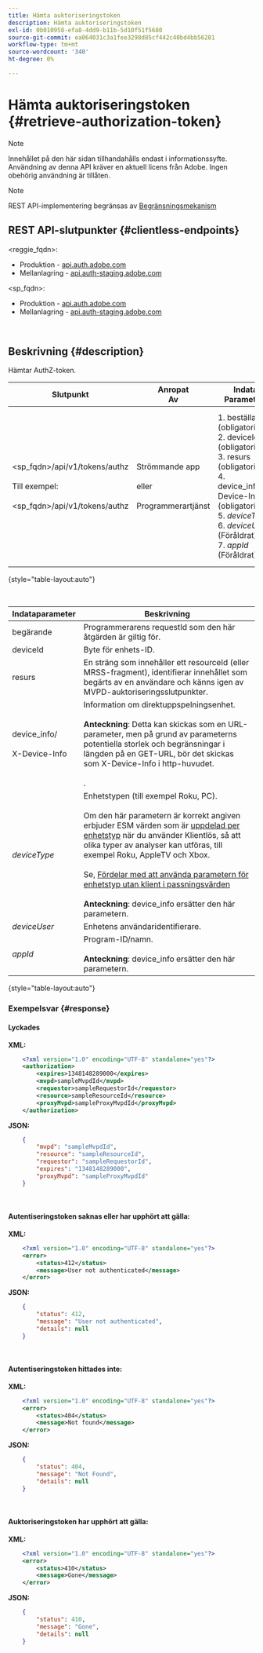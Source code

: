 ```yaml
---
title: Hämta auktoriseringstoken
description: Hämta auktoriseringstoken
exl-id: 0b010958-efa8-4dd9-b11b-5d10f51f5680
source-git-commit: ea064031c3a1fee3298d85cf442c40bd4bb56281
workflow-type: tm+mt
source-wordcount: '340'
ht-degree: 0%

---
```


# Hämta auktoriseringstoken {#retrieve-authorization-token}

>[!NOTE]
>
>Innehållet på den här sidan tillhandahålls endast i informationssyfte. Användning av denna API kräver en aktuell licens från Adobe. Ingen obehörig användning är tillåten.

>[!NOTE]
>
> REST API-implementering begränsas av [Begränsningsmekanism](/help/authentication/throttling-mechanism.md)

## REST API-slutpunkter {#clientless-endpoints}

&lt;reggie_fqdn>:

* Produktion - [api.auth.adobe.com](http://api.auth.adobe.com/)
* Mellanlagring - [api.auth-staging.adobe.com](http://api.auth-staging.adobe.com/)

&lt;sp_fqdn>:

* Produktion - [api.auth.adobe.com](http://api.auth.adobe.com/)
* Mellanlagring - [api.auth-staging.adobe.com](http://api.auth-staging.adobe.com/)

</br>

## Beskrivning {#description}

Hämtar AuthZ-token.


| Slutpunkt | Anropat  </br>Av | Indata   </br>Parametrar | HTTP  </br>Metod | Svar | HTTP  </br>Svar |
| --- | --- | --- | --- | --- | --- |
| &lt;sp_fqdn>/api/v1/tokens/authz</br></br>Till exempel:</br></br>&lt;sp_fqdn>/api/v1/tokens/authz | Strömmande app</br></br>eller</br></br>Programmerartjänst | 1. beställare (obligatoriskt)</br>2.  deviceId (obligatoriskt)</br>3.  resurs (obligatoriskt)</br>4.  device_info/X-Device-Info (obligatoriskt)</br>5.  _deviceType_</br> 6.  _deviceUser_ (Föråldrat)</br>7.  _appId_ (Föråldrat) | GET | 1. Lyckades</br>2.  Autentiseringstoken  </br>    hittades inte eller har gått ut:   </br>    Förklaring av XML  </br>    för författartoken hittades inte</br>3.  Auktoriseringstoken  </br>    hittades inte:  </br>    XML-förklaring</br>4.  Auktoriseringstoken  </br>    utgången:  </br>    XML-förklaring | 200 - lyckades  </br>412 - Ingen AuthN</br></br>404 - Ingen AuthZ</br></br>410 - AuthZ har upphört att gälla |

{style="table-layout:auto"}

</br>

| Indataparameter | Beskrivning |
| --- | --- |
| begärande | Programmerarens requestId som den här åtgärden är giltig för. |
| deviceId | Byte för enhets-ID. |
| resurs | En sträng som innehåller ett resourceId (eller MRSS-fragment), identifierar innehållet som begärts av en användare och känns igen av MVPD-auktoriseringsslutpunkter. |
| device_info/</br></br>X-Device-Info | Information om direktuppspelningsenhet.</br></br>**Anteckning**: Detta kan skickas som en URL-parameter, men på grund av parameterns potentiella storlek och begränsningar i längden på en GET-URL, bör det skickas som X-Device-Info i http-huvudet. </br></br><!--See the full details in [Passing Device and Connection Information](http://tve.helpdocsonline.com/passing-device-information)-->. |
| _deviceType_ | Enhetstypen (till exempel Roku, PC).</br></br>Om den här parametern är korrekt angiven erbjuder ESM värden som är [uppdelad per enhetstyp](/help/authentication/entitlement-service-monitoring-overview.md#clientless_device_type) när du använder Klientlös, så att olika typer av analyser kan utföras, till exempel Roku, AppleTV och Xbox.</br></br>Se, [Fördelar med att använda parametern för enhetstyp utan klient i passningsvärden ](/help/authentication/benefits-of-using-the-clientless-devicetype-parameter-in-pass-metrics.md)</br></br>**Anteckning**: device_info ersätter den här parametern. |
| _deviceUser_ | Enhetens användaridentifierare. |
| _appId_ | Program-ID/namn. </br></br>**Anteckning**: device_info ersätter den här parametern. |

{style="table-layout:auto"}


### Exempelsvar {#response}



#### Lyckades

**XML:**

```XML
    <?xml version="1.0" encoding="UTF-8" standalone="yes"?>
    <authorization>
        <expires>1348148289000</expires>
        <mvpd>sampleMvpdId</mvpd>
        <requestor>sampleRequestorId</requestor>
        <resource>sampleResourceId</resource>
        <proxyMvpd>sampleProxyMvpdId</proxyMvpd>
    </authorization>
```



**JSON:**

```JSON
    {
        "mvpd": "sampleMvpdId",
        "resource": "sampleResourceId",
        "requestor": "sampleRequestorId",
        "expires": "1348148289000",
        "proxyMvpd": "sampleProxyMvpdId"
    }
```

</br>


#### Autentiseringstoken saknas eller har upphört att gälla:

**XML:**

```XML
    <?xml version="1.0" encoding="UTF-8" standalone="yes"?>
    <error>
        <status>412</status>
        <message>User not authenticated</message>
    </error>
```



**JSON:**

```JSON
    {
        "status": 412,
        "message": "User not authenticated",
        "details": null
    }
```

</br>


#### Autentiseringstoken hittades inte:

**XML:**

```XML
    <?xml version="1.0" encoding="UTF-8" standalone="yes"?>
    <error>
        <status>404</status>
        <message>Not found</message>
    </error>
```



**JSON:**

```JSON
    {
        "status": 404,
        "message": "Not Found",
        "details": null
    }
```

</br>



#### Auktoriseringstoken har upphört att gälla:

**XML:**

```XML
    <?xml version="1.0" encoding="UTF-8" standalone="yes"?>
    <error>
        <status>410</status>
        <message>Gone</message>
    </error>
```



**JSON:**

```JSON
    {
        "status": 410,
        "message": "Gone",
        "details": null
    }
```
